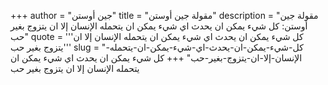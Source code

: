 +++
author = "جين أوستن"
title = "مقولة جين أوستن"
description = "مقولة جين أوستن: كل شيء يمكن ان يحدث اي شيء يمكن ان يتحمله الإنسان إلا ان يتزوج بغير حب"
quote = '''كل شيء يمكن ان يحدث اي شيء يمكن ان يتحمله الإنسان إلا ان يتزوج بغير حب'''
slug = "كل-شيء-يمكن-ان-يحدث-اي-شيء-يمكن-ان-يتحمله-الإنسان-إلا-ان-يتزوج-بغير-حب"
+++
كل شيء يمكن ان يحدث اي شيء يمكن ان يتحمله الإنسان إلا ان يتزوج بغير حب
